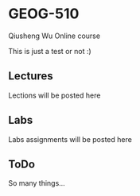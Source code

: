 # GEOG-510
Qiusheng Wu Online course


This is just a test or not :)

## Lectures

Lections will be posted here
## Labs

Labs assignments will be posted here

## ToDo

So many things...

